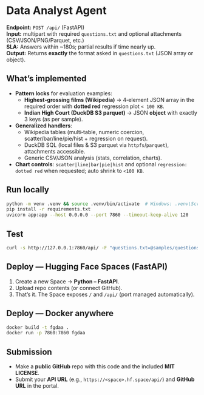 # Data Analyst Agent 

**Endpoint:** `POST /api/` (FastAPI)  
**Input:** multipart with required `questions.txt` and optional attachments (CSV/JSON/PNG/Parquet, etc.)  
**SLA:** Answers within ~180s; partial results if time nearly up.  
**Output:** Returns **exactly** the format asked in `questions.txt` (JSON array or object).

## What’s implemented
- **Pattern locks** for evaluation examples:
  - **Highest‑grossing films (Wikipedia)** → 4‑element JSON array in the required order with **dotted red** regression plot `< 100 KB`.
  - **Indian High Court (DuckDB S3 parquet)** → JSON **object** with exactly 3 keys (as per sample).
- **Generalized handlers**:
  - Wikipedia tables (multi‑table, numeric coercion, scatter/bar/line/pie/hist + regression on request).
  - DuckDB SQL (local files & S3 parquet via `httpfs`/`parquet`), attachments accessible.
  - Generic CSV/JSON analysis (stats, correlation, charts).
- **Chart controls**: `scatter|line|bar|pie|hist` and optional `regression: dotted red` when requested; auto shrink to `<100 KB`.

## Run locally
```bash
python -m venv .venv && source .venv/bin/activate  # Windows: .venv\Scripts\activate
pip install -r requirements.txt
uvicorn app:app --host 0.0.0.0 --port 7860 --timeout-keep-alive 120
```

## Test
```bash
curl -s http://127.0.0.1:7860/api/ -F "questions.txt=@samples/questions/highest_grossing_films.txt"
```

## Deploy — Hugging Face Spaces (FastAPI)
1. Create a new Space → **Python – FastAPI**.
2. Upload repo contents (or connect GitHub).
3. That’s it. The Space exposes `/` and `/api/` (port managed automatically).

## Deploy — Docker anywhere
```bash
docker build -t fgdaa .
docker run -p 7860:7860 fgdaa
```

## Submission
- Make a **public GitHub** repo with this code and the included **MIT LICENSE**.
- Submit your **API URL** (e.g., `https://<space>.hf.space/api/`) and **GitHub URL** in the portal.
